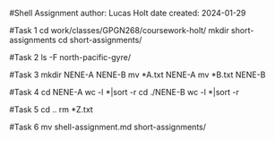 #Shell Assignment
author: Lucas Holt
date created: 2024-01-29

#Task 1
cd work/classes/GPGN268/coursework-holt/
mkdir short-assignments
cd short-assignments/

#Task 2
ls -F north-pacific-gyre/

#Task 3
mkdir NENE-A NENE-B
mv *A.txt NENE-A
mv *B.txt NENE-B

#Task 4
cd NENE-A
wc -l *|sort -r
cd ./NENE-B
wc -l *|sort -r

#Task 5
cd ..
rm *Z.txt

#Task 6
mv shell-assignment.md short-assignments/
